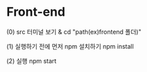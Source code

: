 # Front-end

(0) src 터미널 보기 & cd "path(ex)frontend 폴더)"

(1) 실행하기 전에 먼저 npm 설치하기
npm install

(2) 실행
npm start


